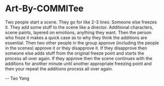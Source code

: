 # Art-By-COMMITee

Two people start a scene. They go for like 2-3 lines. Someone else freezes it. They add some stuff to the scene like a director. Additional characters, scene paints, layered on emotions, anything they want. Then the person who froze it makes a quick case as to why they think the additions are essential. Then two other people in the group approve (including the people in the scenes) approve it or they disapprove it. If they disapprove then someone else adds stuff from the original freeze point and starts the process all over again. If they approve then the scene continues with the additions for another minute until another appropriate freezing point and then your repeat the additions process all over again.

-- Tao Yang
